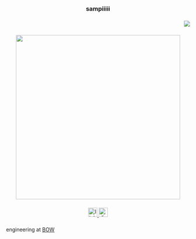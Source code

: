 <h3 align="center">sampiiiii</h3>

###

<div align="right">
  <img src="https://visitor-badge.laobi.icu/badge?page_id=Sampiiiii.Sampiiiii&"  />
</div>

###

<div align="center">
  <img height="450" src="https://i.imgur.com/05mhI3y.png"  />
</div>

###

<div align="center">
  <a href="https://www.linkedin.com/in/sampiiiii/" target="_blank">
    <img src="https://img.shields.io/static/v1?message=LinkedIn&logo=linkedin&label=&color=0077B5&logoColor=white&labelColor=&style=for-the-badge" height="25" alt="linkedin logo"  />
  </a>
  <a href="https://discordapp.com/users/184734012869181440" target="_blank">
    <img src="https://img.shields.io/static/v1?message=Discord&logo=discord&label=&color=7289DA&logoColor=white&labelColor=&style=for-the-badge" height="25" alt="discord logo"  />
  </a>
</div>

###

<p align="left">engineering at <a href="https://usebow.com">BOW</a></p>

###
